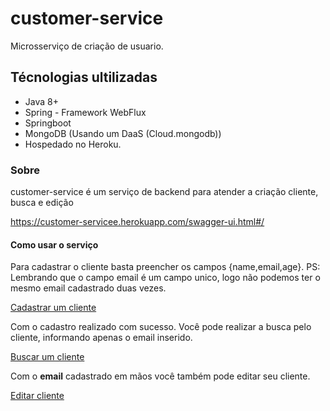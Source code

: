 # customer-service

Microsserviço de criação de usuario.

## Técnologias ultilizadas

- Java 8+
- Spring - Framework WebFlux
- Springboot
- MongoDB (Usando um DaaS (Cloud.mongodb))
- Hospedado no Heroku.

### Sobre

customer-service é um serviço de backend para atender a criação cliente, busca e edição

https://customer-servicee.herokuapp.com/swagger-ui.html#/

#### Como usar o serviço

Para cadastrar o cliente basta preencher os campos {name,email,age}. PS: Lembrando que o campo email é um campo unico, logo não podemos ter o mesmo email cadastrado duas vezes.

[Cadastrar um cliente](https://customer-servicee.herokuapp.com/swagger-ui.html#/customer-api/createUsingPOST)

Com o cadastro realizado com sucesso. Você pode realizar a busca pelo cliente, informando apenas o email inserido.

[Buscar um cliente](https://customer-servicee.herokuapp.com/swagger-ui.html#/customer-api/findOneUsingGET)


Com o **email** cadastrado em mãos você também pode editar seu cliente.

[Editar cliente](https://customer-servicee.herokuapp.com/swagger-ui.html#/customer-api/updateAllUsingPUT)


```
